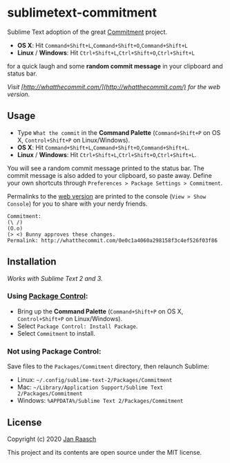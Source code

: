 sublimetext-commitment
======================

Sublime Text adoption of the great [Commitment](https://github.com/ngerakines/commitment) project.

* **OS X**: Hit `Command+Shift+L`,`Command+Shift+O`,`Command+Shift+L`
* **Linux** / **Windows**: Hit `Ctrl+Shift+L`,`Ctrl+Shift+O`,`Ctrl+Shift+L`

for a quick laugh and some **random commit message** in your clipboard and status bar.

*Visit [http://whatthecommit.com/](http://whatthecommit.com/) for the web version.*

Usage
-----
* Type `What the commit` in the **Command Palette** (`Command+Shift+P` on OS X, `Control+Shift+P` on Linux/Windows).
* **OS X**: Hit `Command+Shift+L`,`Command+Shift+O`,`Command+Shift+L`.
* **Linux** / **Windows**: Hit `Ctrl+Shift+L`,`Ctrl+Shift+O`,`Ctrl+Shift+L`.

You will see a random commit message printed to the status bar. The commit message is also added to your clipboard, so paste away.
Define your own shortcuts through `Preferences > Package Settings > Commitment`.

Permalinks to the [web version](http://whatthecommit.com/) are printed to the console (`View > Show Console`) for you to share with your nerdy friends.
```
Commitment:
(\ /)
(O.o)
(> <) Bunny approves these changes.
Permalink: http://whatthecommit.com/0e0c1a4060a298158f3c4ef526f03f86
```

Installation
------------
*Works with Sublime Text 2 and 3.*

### Using [Package Control](http://wbond.net/sublime_packages/package_control):
* Bring up the **Command Palette** (`Command+Shift+P` on OS X, `Control+Shift+P` on Linux/Windows).
* Select `Package Control: Install Package`.
* Select `Commitment` to install.

### Not using Package Control:
Save files to the `Packages/Commitment` directory, then relaunch Sublime:
  * Linux: `~/.config/sublime-text-2/Packages/Commitment`
  * Mac: `~/Library/Application Support/Sublime Text 2/Packages/Commitment`
  * Windows: `%APPDATA%/Sublime Text 2/Packages/Commitment`

License
---------
Copyright (c) 2020 [Jan Raasch](https://www.janraasch.com)

This project and its contents are open source under the MIT license.
